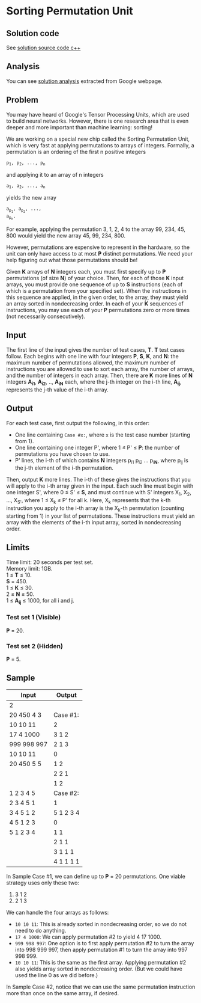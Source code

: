 # Sorting Permutation Unit

## Solution code

See [solution source code c++](/World%20Finals/Sorting%20Permutation%20Unit/solution.cpp)

## Analysis

You can see [solution analysis](/World%20Finals/Sorting%20Permutation%20Unit/analysis.md) extracted from Google webpage.

## Problem

You may have heard of Google's Tensor Processing Units, which are used to build neural networks. However, there is one research area that is even deeper and more important than machine learning: sorting!

We are working on a special new chip called the Sorting Permutation Unit, which is very fast at applying permutations to arrays of integers. Formally, a permutation is an ordering of the first n positive integers

<code>p<sub>1</sub>, p<sub>2</sub>, ..., p<sub>n</sub></code>

and applying it to an array of n integers

<code>a<sub>1</sub>, a<sub>2</sub>, ..., a<sub>n</sub></code>

yields the new array

<code>a<sub>p<sub>1</sub></sub>, a<sub>p<sub>2</sub></sub>, ..., a<sub>p<sub>n</sub></sub>.</code>

For example, applying the permutation 3, 1, 2, 4 to the array 99, 234, 45, 800 would yield the new array 45, 99, 234, 800.

However, permutations are expensive to represent in the hardware, so the unit can only have access to at most **P** distinct permutations. We need your help figuring out what those permutations should be!

Given **K** arrays of **N** integers each, you must first specify up to **P** permutations (of size **N**) of your choice. Then, for each of those **K** input arrays, you must provide one sequence of up to **S** instructions (each of which is a permutation from your specified set). When the instructions in this sequence are applied, in the given order, to the array, they must yield an array sorted in nondecreasing order. In each of your **K** sequences of instructions, you may use each of your **P** permutations zero or more times (not necessarily consecutively).

## Input

The first line of the input gives the number of test cases, **T**. **T** test cases follow. Each begins with one line with four integers **P**, **S**, **K**, and **N**: the maximum number of permutations allowed, the maximum number of instructions you are allowed to use to sort each array, the number of arrays, and the number of integers in each array. Then, there are **K** more lines of **N** integers **A<sub>i1</sub>**, **A<sub>i2</sub>**, .., **A<sub>iN</sub>** each, where the j-th integer on the i-th line, **A<sub>ij</sub>**, represents the j-th value of the i-th array.

## Output

For each test case, first output the following, in this order:

- One line containing `Case #x:`, where `x` is the test case number (starting from 1).
- One line containing one integer P', where 1 ≤ P' ≤ **P**: the number of permutations you have chosen to use.
- P' lines, the i-th of which contains **N** integers p<sub>i1</sub> p<sub>i2</sub> ... p<sub>i**N**</sub>, where p<sub>ij</sub> is the j-th element of the i-th permutation.

Then, output **K** more lines. The i-th of these gives the instructions that you will apply to the i-th array given in the input. Each such line must begin with one integer S', where 0 ≤ S' ≤ **S**, and must continue with S' integers X<sub>1</sub>, X<sub>2</sub>, ..., X<sub>S'</sub>, where 1 ≤ X<sub>k</sub> ≤ P' for all k. Here, X<sub>k</sub> represents that the k-th instruction you apply to the i-th array is the X<sub>k</sub>-th permutation (counting starting from 1) in your list of permutations. These instructions must yield an array with the elements of the i-th input array, sorted in nondecreasing order.

## Limits

Time limit: 20 seconds per test set.<br>
Memory limit: 1GB.<br>
1 ≤ **T** ≤ 10.<br>
**S** = 450.<br>
1 ≤ **K** ≤ 30.<br>
2 ≤ **N** ≤ 50.<br>
1 ≤ **A<sub>ij</sub>** ≤ 1000, for all i and j.

### Test set 1 (Visible)

**P** = 20.

### Test set 2 (Hidden)

**P** = 5.

## Sample

| Input       | Output    |
| ----------- | --------- |
| 2           |           |
| 20 450 4 3  | Case #1:  |
| 10 10 11    | 2         |
| 17 4 1000   | 3 1 2     |
| 999 998 997 | 2 1 3     |
| 10 10 11    | 0         |
| 20 450 5 5  | 1 2       |
|             | 2 2 1     |
|             | 1 2       |
| 1 2 3 4 5   | Case #2:  |
| 2 3 4 5 1   | 1         |
| 3 4 5 1 2   | 5 1 2 3 4 |
| 4 5 1 2 3   | 0         |
| 5 1 2 3 4   | 1 1       |
|             | 2 1 1     |
|             | 3 1 1 1   |
|             | 4 1 1 1 1 |

In Sample Case #1, we can define up to **P** = 20 permutations. One viable strategy uses only these two:

1. 3 1 2
1. 2 1 3

We can handle the four arrays as follows:

- `10 10 11`: This is already sorted in nondecreasing order, so we do not need to do anything.
- `17 4 1000`: We can apply permutation #2 to yield 4 17 1000.
- `999 998 997`: One option is to first apply permutation #2 to turn the array into 998 999 997, then apply permutation #1 to turn the array into 997 998 999.
- `10 10 11`: This is the same as the first array. Applying permutation #2 also yields array sorted in nondecreasing order. (But we could have used the line 0 as we did before.)

In Sample Case #2, notice that we can use the same permutation instruction more than once on the same array, if desired.
